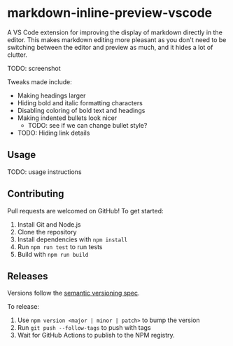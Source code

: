 # markdown-inline-preview-vscode

A VS Code extension for improving the display of markdown directly in the editor. This makes markdown editing more pleasant as you don't need to be switching between the editor and preview as much, and it hides a lot of clutter.

TODO: screenshot

Tweaks made include:

- Making headings larger
- Hiding bold and italic formatting characters
- Disabling coloring of bold text and headings
- Making indented bullets look nicer
  - TODO: see if we can change bullet style?
- TODO: Hiding link details

## Usage

TODO: usage instructions

## Contributing

Pull requests are welcomed on GitHub! To get started:

1. Install Git and Node.js
2. Clone the repository
3. Install dependencies with `npm install`
4. Run `npm run test` to run tests
5. Build with `npm run build`

## Releases

Versions follow the [semantic versioning spec](https://semver.org/).

To release:

1. Use `npm version <major | minor | patch>` to bump the version
2. Run `git push --follow-tags` to push with tags
3. Wait for GitHub Actions to publish to the NPM registry.
